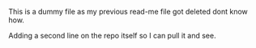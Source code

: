 This is a dummy file as my previous read-me file got deleted dont know how.

Adding a second line on the repo itself so I can pull it and see.
